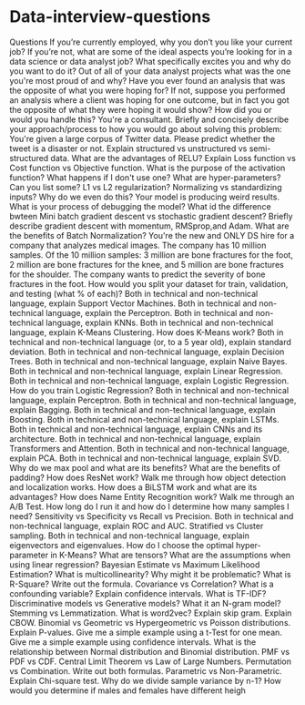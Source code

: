 # Data-interview-questions

Questions
If you’re currently employed, why you don’t you like your current job? If you’re not, what are some of the ideal aspects you’re looking for in a data science or data analyst job? What specifically excites you and why do you want to do it?
Out of all of your data analyst projects what was the one you're most proud of and why?
Have you ever found an analysis that was the opposite of what you were hoping for? If not, suppose you performed an analysis where a client was hoping for one outcome, but in fact you got the opposite of what they were hoping it would show? How did you or would you handle this?
You're a consultant. Briefly and concisely describe your approach/process to how you would go about solving this problem: You're given a large corpus of Twitter data. Please predict whether the tweet is a disaster or not.
Explain structured vs unstructured vs semi-structured data.
What are the advantages of RELU?
Explain Loss function vs Cost function vs Objective function.
What is the purpose of the activation function? What happens if I don't use one?
What are hyper-parameters? Can you list some?
L1 vs L2 regularization?
Normalizing vs standardizing inputs? Why do we even do this?
Your model is producing weird results. What is your process of debugging the model?
What id the difference bwteen Mini batch gradient descent vs stochastic gradient descent?
Briefly describe gradient descent with momentum, RMSprop,and Adam.
What are the benefits of Batch Normalization?
You're the new and ONLY DS hire for a company that analyzes medical images. The company has 10 million samples. Of the 10 million samples: 3 million are bone fractures for the foot, 2 million are bone fractures for the knee, and 5 million are bone fractures for the shoulder. The company wants to predict the severity of bone fractures in the foot. How would you split your dataset for train, validation, and testing (what % of each)?
Both in technical and non-technical language, explain Support Vector Machines.
Both in technical and non-technical language, explain the Perceptron.
Both in technical and non-technical language, explain KNNs.
Both in technical and non-technical language, explain K-Means Clustering.
How does K-Means work?
Both in technical and non-technical language (or, to a 5 year old), explain standard deviation.
Both in technical and non-technical language, explain Decision Trees.
Both in technical and non-technical language, explain Naive Bayes.
Both in technical and non-technical language, explain Linear Regression.
Both in technical and non-technical language, explain Logistic Regression.
How do you train Logistic Regression?
Both in technical and non-technical language, explain Perceptron.
Both in technical and non-technical language, explain Bagging.
Both in technical and non-technical language, explain Boosting.
Both in technical and non-technical language, explain LSTMs.
Both in technical and non-technical language, explain CNNs and its architecture.
Both in technical and non-technical language, explain Transformers and Attention.
Both in technical and non-technical language, explain PCA.
Both in technical and non-technical language, explain SVD.
Why do we max pool and what are its benefits?
What are the benefits of padding?
How does ResNet work?
Walk me through how object detection and localization works.
How does a BiLSTM work and what are its advantages?
How does Name Entity Recognition work?
Walk me through an A/B Test. How long do I run it and how do I determine how many samples I need?
Sensitivity vs Specificity vs Recall vs Precision.
Both in technical and non-technical language, explain ROC and AUC.
Stratified vs Cluster sampling.
Both in technical and non-technical language, explain eigenvectors and eigenvalues.
How do I choose the optimal hyper-parameter in K-Means?
What are tensors?
What are the assumptions when using linear regression?
Bayesian Estimate vs Maximum Likelihood Estimation?
What is multicollinearity? Why might it be problematic?
What is R-Square? Write out the formula.
Covariance vs Correlation?
What is a confounding variable?
Explain confidence intervals.
What is TF-IDF?
Discriminative models vs Generative models?
What it an N-gram model?
Stemming vs Lemmatization.
What is word2vec? Explain skip gram. Explain CBOW.
Binomial vs Geometric vs Hypergeometric vs Poisson distributions.
Explain P-values.
Give me a simple example using a t-Test for one mean.
Give me a simple example using confidence intervals.
What is the relationship between Normal distribution and Binomial distribution.
PMF vs PDF vs CDF.
Central Limit Theorem vs Law of Large Numbers.
Permutation vs Combination. Write out both formulas.
Parametric vs Non-Parametric.
Explain Chi-square test.
Why do we divide sample variance by n-1?
How would you determine if males and females have different heigh
